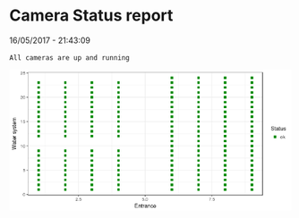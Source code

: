 Camera Status report
================
16/05/2017 - 21:43:09

    All cameras are up and running

![](camreport_files/figure-markdown_github/unnamed-chunk-2-1.png)
